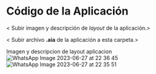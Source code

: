 # Código de la Aplicación

< Subir imagen y descripción de _layout_ de la aplicación.>

< Subir archivo **.aia** de la aplicación a esta carpeta.>

Imagen y descripcion de layout aplicacion
![WhatsApp Image 2023-06-27 at 22 36 45](https://github.com/Toledoo2/template-battlebot/assets/137957323/71324a7a-9a81-472f-b645-4e576440ed00)
![WhatsApp Image 2023-06-27 at 22 35 51](https://github.com/Toledoo2/template-battlebot/assets/137957323/fbd98561-8b82-4a08-b397-f26d3c34050c)
